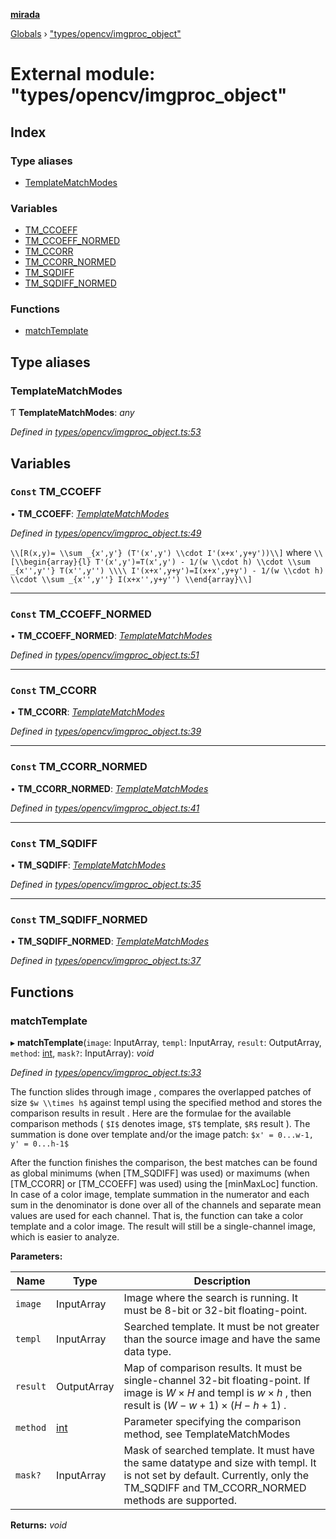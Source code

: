 **[mirada](../README.md)**

[Globals](../README.md) › ["types/opencv/imgproc_object"](_types_opencv_imgproc_object_.md)

# External module: "types/opencv/imgproc_object"

## Index

### Type aliases

* [TemplateMatchModes](_types_opencv_imgproc_object_.md#templatematchmodes)

### Variables

* [TM_CCOEFF](_types_opencv_imgproc_object_.md#const-tm_ccoeff)
* [TM_CCOEFF_NORMED](_types_opencv_imgproc_object_.md#const-tm_ccoeff_normed)
* [TM_CCORR](_types_opencv_imgproc_object_.md#const-tm_ccorr)
* [TM_CCORR_NORMED](_types_opencv_imgproc_object_.md#const-tm_ccorr_normed)
* [TM_SQDIFF](_types_opencv_imgproc_object_.md#const-tm_sqdiff)
* [TM_SQDIFF_NORMED](_types_opencv_imgproc_object_.md#const-tm_sqdiff_normed)

### Functions

* [matchTemplate](_types_opencv_imgproc_object_.md#matchtemplate)

## Type aliases

###  TemplateMatchModes

Ƭ **TemplateMatchModes**: *any*

*Defined in [types/opencv/imgproc_object.ts:53](https://github.com/cancerberoSgx/mirada/blob/1c5d3d0/mirada/src/types/opencv/imgproc_object.ts#L53)*

## Variables

### `Const` TM_CCOEFF

• **TM_CCOEFF**: *[TemplateMatchModes](_types_opencv_imgproc_object_.md#templatematchmodes)*

*Defined in [types/opencv/imgproc_object.ts:49](https://github.com/cancerberoSgx/mirada/blob/1c5d3d0/mirada/src/types/opencv/imgproc_object.ts#L49)*

`\\[R(x,y)= \\sum _{x',y'} (T'(x',y') \\cdot I'(x+x',y+y'))\\]` where `\\[\\begin{array}{l}
T'(x',y')=T(x',y') - 1/(w \\cdot h) \\cdot \\sum _{x'',y''} T(x'',y'') \\\\
I'(x+x',y+y')=I(x+x',y+y') - 1/(w \\cdot h) \\cdot \\sum _{x'',y''} I(x+x'',y+y'') \\end{array}\\]`

___

### `Const` TM_CCOEFF_NORMED

• **TM_CCOEFF_NORMED**: *[TemplateMatchModes](_types_opencv_imgproc_object_.md#templatematchmodes)*

*Defined in [types/opencv/imgproc_object.ts:51](https://github.com/cancerberoSgx/mirada/blob/1c5d3d0/mirada/src/types/opencv/imgproc_object.ts#L51)*

___

### `Const` TM_CCORR

• **TM_CCORR**: *[TemplateMatchModes](_types_opencv_imgproc_object_.md#templatematchmodes)*

*Defined in [types/opencv/imgproc_object.ts:39](https://github.com/cancerberoSgx/mirada/blob/1c5d3d0/mirada/src/types/opencv/imgproc_object.ts#L39)*

___

### `Const` TM_CCORR_NORMED

• **TM_CCORR_NORMED**: *[TemplateMatchModes](_types_opencv_imgproc_object_.md#templatematchmodes)*

*Defined in [types/opencv/imgproc_object.ts:41](https://github.com/cancerberoSgx/mirada/blob/1c5d3d0/mirada/src/types/opencv/imgproc_object.ts#L41)*

___

### `Const` TM_SQDIFF

• **TM_SQDIFF**: *[TemplateMatchModes](_types_opencv_imgproc_object_.md#templatematchmodes)*

*Defined in [types/opencv/imgproc_object.ts:35](https://github.com/cancerberoSgx/mirada/blob/1c5d3d0/mirada/src/types/opencv/imgproc_object.ts#L35)*

___

### `Const` TM_SQDIFF_NORMED

• **TM_SQDIFF_NORMED**: *[TemplateMatchModes](_types_opencv_imgproc_object_.md#templatematchmodes)*

*Defined in [types/opencv/imgproc_object.ts:37](https://github.com/cancerberoSgx/mirada/blob/1c5d3d0/mirada/src/types/opencv/imgproc_object.ts#L37)*

## Functions

###  matchTemplate

▸ **matchTemplate**(`image`: InputArray, `templ`: InputArray, `result`: OutputArray, `method`: [int](_types_opencv__hacks_.md#int), `mask?`: InputArray): *void*

*Defined in [types/opencv/imgproc_object.ts:33](https://github.com/cancerberoSgx/mirada/blob/1c5d3d0/mirada/src/types/opencv/imgproc_object.ts#L33)*

The function slides through image , compares the overlapped patches of size `$w \\times h$` against
templ using the specified method and stores the comparison results in result . Here are the formulae
for the available comparison methods ( `$I$` denotes image, `$T$` template, `$R$` result ). The
summation is done over template and/or the image patch: `$x' = 0...w-1, y' = 0...h-1$`

After the function finishes the comparison, the best matches can be found as global minimums (when
[TM_SQDIFF] was used) or maximums (when [TM_CCORR] or [TM_CCOEFF] was used) using the [minMaxLoc]
function. In case of a color image, template summation in the numerator and each sum in the
denominator is done over all of the channels and separate mean values are used for each channel.
That is, the function can take a color template and a color image. The result will still be a
single-channel image, which is easier to analyze.

**Parameters:**

Name | Type | Description |
------ | ------ | ------ |
`image` | InputArray | Image where the search is running. It must be 8-bit or 32-bit floating-point.  |
`templ` | InputArray | Searched template. It must be not greater than the source image and have the same data type.  |
`result` | OutputArray | Map of comparison results. It must be single-channel 32-bit floating-point. If image is $W \times H$ and templ is $w \times h$ , then result is $(W-w+1) \times (H-h+1)$ .  |
`method` | [int](_types_opencv__hacks_.md#int) | Parameter specifying the comparison method, see TemplateMatchModes  |
`mask?` | InputArray | Mask of searched template. It must have the same datatype and size with templ. It is not set by default. Currently, only the TM_SQDIFF and TM_CCORR_NORMED methods are supported.  |

**Returns:** *void*
